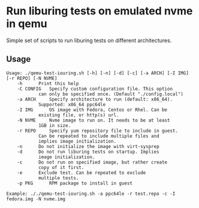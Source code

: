 # Run liburing tests on emulated nvme in qemu

Simple set of scripts to run liburing tests on different architectures.

## Usage

	Usage: ./qemu-test-iouring.sh [-h] [-n] [-d] [-c] [-a ARCH] [-I IMG] [-r REPO] [-N NVME]
		-h		Print this help
		-C CONFIG	Specify custom configuration file. This option
				can only be specified once. (Default "./config.local")
		-a ARCH		Specify architecture to run (default: x86_64).
				Supported: x86_64 ppc64le
		-I IMG		OS image with Fedora, Centos or Rhel. Can be
				existing file, or http(s) url.
		-N NVME		Nvme image to run on. It needs to be at least
				1GB in size.
		-r REPO		Specify yum repository file to include in guest.
				Can be repeated to include multiple files and
				implies image initialization.
		-n		Do not initialize the image with virt-sysprep
		-d		Do not run liburing tests on startup. Implies
				image initialization.
		-c		Do not run on specified image, but rather create
				copy of it first.
		-e		Exclude test. Can be repeated to exclude
				multiple tests.
		-p PKG		RPM package to install in guest

	Example: ././qemu-test-iouring.sh -a ppc64le -r test.repo -c -I fedora.img -N nvme.img
